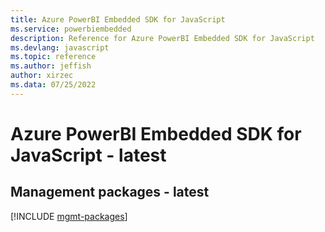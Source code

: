 ```yaml
---
title: Azure PowerBI Embedded SDK for JavaScript
ms.service: powerbiembedded
description: Reference for Azure PowerBI Embedded SDK for JavaScript
ms.devlang: javascript
ms.topic: reference
ms.author: jeffish
author: xirzec
ms.data: 07/25/2022
---
```

# Azure PowerBI Embedded SDK for JavaScript - latest

## Management packages - latest
[!INCLUDE [mgmt-packages](powerbi-embedded-mgmt-index.md)]
